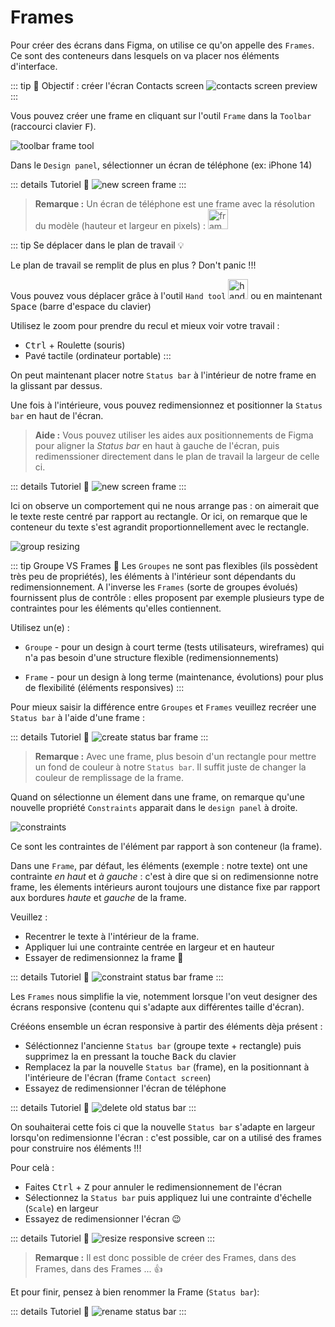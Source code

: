 # Frames

Pour créer des écrans dans Figma, on utilise ce qu'on appelle des `Frames`. Ce sont des conteneurs dans lesquels on va placer nos éléments d'interface.

::: tip 🎯 Objectif : créer l'écran Contacts screen
![contacts screen preview](../../../assets/img/figma/theory/ui-elements/frames/contacts-screen-preview.png)
:::

Vous pouvez créer une frame en cliquant sur l'outil `Frame` dans la `Toolbar` (raccourci clavier <kbd>F</kbd>).

![toolbar frame tool](../../../assets/img/figma/theory/ui-elements/frames/toolbar_frame_tools.png)

Dans le `Design panel`, sélectionner un écran de téléphone (ex: iPhone 14)

::: details Tutoriel 🎥
![new screen frame](../../../assets/img/figma/theory/ui-elements/frames/new-screen-frame.gif)
:::

> **Remarque :** Un écran de téléphone est une frame avec la résolution du modèle (hauteur et largeur en pixels) : <img height="32px" alt="frame resolution" src="../../../assets/img/figma/theory/ui-elements/frames/frame-resolution.png">

::: tip Se déplacer dans le plan de travail 💡

Le plan de travail se remplit de plus en plus ? Don't panic !!!

Vous pouvez vous déplacer grâce à l'outil `Hand tool` <img height="32px" alt="hand tool" src="../../../assets/img/figma/theory/ui-elements/frames/hand-tool-icon.png"> ou en maintenant <kbd>Space</kbd> (barre d'espace du clavier)

Utilisez le zoom pour prendre du recul et mieux voir votre travail :
- <kbd>Ctrl</kbd> + Roulette (souris)
- Pavé tactile (ordinateur portable)
:::

On peut maintenant placer notre `Status bar` à l'intérieur de notre frame en la glissant par dessus.

Une fois à l'intérieure, vous pouvez redimensionnez et positionner la `Status bar` en haut de l'écran.

> **Aide :** Vous pouvez utiliser les aides aux positionnements de Figma pour aligner la _Status bar_ en haut à gauche de l'écran, puis redimenssioner directement dans le plan de travail la largeur de celle ci.

::: details Tutoriel 🎥
![new screen frame](../../../assets/img/figma/theory/ui-elements/frames/drag-into-frame.gif)
:::

Ici on observe un comportement qui ne nous arrange pas : on aimerait que le texte reste centré par rapport au rectangle. Or ici, on remarque que le conteneur du texte s'est agrandit proportionnellement avec le rectangle.

![group resizing](../../../assets/img/figma/theory/ui-elements/frames/groupe-resizing.png)

::: tip Groupe VS Frames 🤔
Les `Groupes` ne sont pas flexibles (ils possèdent très peu de propriétés), les éléments à l'intérieur sont dépendants du redimensionnement. A l'inverse les `Frames` (sorte de groupes évolués) fournissent plus de contrôle : elles proposent par exemple plusieurs type de contraintes pour les éléments qu'elles contiennent.

Utilisez un(e) :
- `Groupe` - pour un design à court terme (tests utilisateurs, wireframes) qui n'a pas besoin d'une structure flexible (redimensionnements)

- `Frame` - pour un design à long terme (maintenance, évolutions) pour plus de flexibilité (éléments responsives)
:::

Pour mieux saisir la différence entre `Groupes` et `Frames` veuillez recréer une `Status bar` à l'aide d'une frame :

::: details Tutoriel 🎥
![create status bar frame](../../../assets/img/figma/theory/ui-elements/frames/create-status-bar-frame.gif)
:::

> **Remarque :** Avec une frame, plus besoin d'un rectangle pour mettre un fond de couleur à notre `Status bar`. Il suffit juste de changer la couleur de remplissage de la frame.

Quand on sélectionne un élement dans une frame, on remarque qu'une nouvelle propriété `Constraints` apparait dans le `design panel` à droite.

![constraints](../../../assets/img/figma/theory/ui-elements/frames/constraints.png)

Ce sont les contraintes de l'élément par rapport à son conteneur (la frame). 

Dans une `Frame`, par défaut, les éléments (exemple : notre texte) ont une contrainte _en haut_ et _à gauche_ : c'est à dire que si on redimensionne notre frame, les élements intérieurs auront toujours une distance fixe par rapport aux bordures _haute_ et _gauche_ de la frame.

Veuillez :
- Recentrer le texte à l'intérieur de la frame.
- Appliquer lui une contrainte centrée en largeur et en hauteur
- Essayer de redimensionnez la frame 🙂

::: details Tutoriel 🎥
![constraint status bar frame](../../../assets/img/figma/theory/ui-elements/frames/constraint-status-bar-frame.gif)
:::

Les `Frames` nous simplifie la vie, notemment lorsque l'on veut designer des écrans responsive (contenu qui s'adapte aux différentes taille d'écran).

Crééons ensemble un écran responsive à partir des éléments dèja présent : 
- Séléctionnez l'ancienne `Status bar` (groupe texte + rectangle) puis supprimez la en pressant la touche <kbd>Back</kbd> du clavier
- Remplacez la par la nouvelle `Status bar` (frame), en la positionnant à l'intérieure de l'écran (frame `Contact screen`)
- Essayez de redimensionner l'écran de téléphone 

::: details Tutoriel 🎥
![delete old status bar](../../../assets/img/figma/theory/ui-elements/frames/delete-old-status-bar.gif)
:::

On souhaiterai cette fois ci que la nouvelle `Status bar` s'adapte en largeur lorsqu'on redimensionne l'écran : c'est possible, car on a utilisé des frames pour construire nos éléments !!!

Pour celà :
- Faites <kbd>Ctrl</kbd> + <kbd>Z</kbd> pour annuler le redimensionnement de l'écran
- Sélectionnez la `Status bar` puis appliquez lui une contrainte d'échelle (`Scale`) en largeur
- Essayez de redimensionner l'écran 😉

::: details Tutoriel 🎥
![resize responsive screen](../../../assets/img/figma/theory/ui-elements/frames/resize-responsive-screen.gif)
:::

> **Remarque :** Il est donc possible de créer des Frames, dans des Frames, dans des Frames ... 👍

Et pour finir, pensez à bien renommer la Frame (`Status bar`):

::: details Tutoriel 🎥
![rename status bar](../../../assets/img/figma/theory/ui-elements/frames/rename-status-bar.gif)
:::